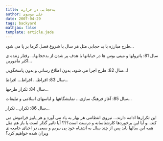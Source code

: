 ```yaml
---
title: بدحجابی در حرارت
author: علی موسوی
date: 2007-04-29
tags: backyard
mathjax: false
template: article.jade
---
```


طرح مبارزه با بد حجابی مثل هر سال با شروع فصل گرما بر پا می شود...

سال 81: پاترولها و مینی بوس ها در خیابانها با هدف پر شدن از بدحجابها... رفتار زننده ی اکثر مامورین...

سال 82: طرح اجرا می شود، بدون اطلاع رسانی و بدون پاسخگویی...!

سال 83: افراط... افراط... افراط...

سال 84: تکرار طرحها...

سال 85: آغاز فرهنگ سازی... نمایشگاهها و لباسهای اسلامی و تبلیعات...

سال 86: تکرار... تکرار...

این تکرارها ادامه دارند... نیروی انتظامی هر بهار به یاد می آورد و هر پاییز فراموش می کند...و آیا این برخوردها کارشناسانه و درست است؟؟؟ آیا تاثیر گذار است یا باز هم مثل همه این سالها باید پس از چند سال به اشتباه خود پی ببریم و سعی در احیای جامعه ی ویران شده خواهیم کرد؟
